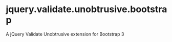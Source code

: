 jquery.validate.unobtrusive.bootstrap
=====================================

A jQuery Validate Unobtrusive extension for Bootstrap 3
